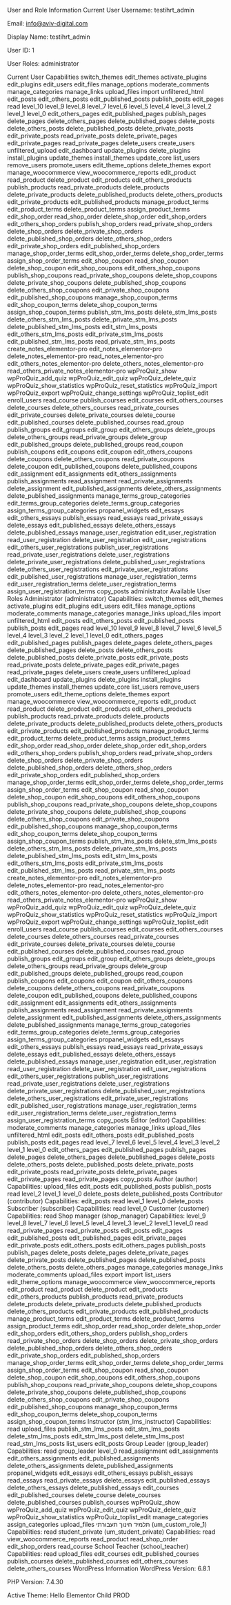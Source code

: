User and Role Information
Current User
Username: testihrt_admin

Email: info@aviv-digital.com

Display Name: testihrt_admin

User ID: 1

User Roles: administrator

Current User Capabilities
switch_themes edit_themes activate_plugins edit_plugins edit_users edit_files manage_options moderate_comments manage_categories manage_links upload_files import unfiltered_html edit_posts edit_others_posts edit_published_posts publish_posts edit_pages read level_10 level_9 level_8 level_7 level_6 level_5 level_4 level_3 level_2 level_1 level_0 edit_others_pages edit_published_pages publish_pages delete_pages delete_others_pages delete_published_pages delete_posts delete_others_posts delete_published_posts delete_private_posts edit_private_posts read_private_posts delete_private_pages edit_private_pages read_private_pages delete_users create_users unfiltered_upload edit_dashboard update_plugins delete_plugins install_plugins update_themes install_themes update_core list_users remove_users promote_users edit_theme_options delete_themes export manage_woocommerce view_woocommerce_reports edit_product read_product delete_product edit_products edit_others_products publish_products read_private_products delete_products delete_private_products delete_published_products delete_others_products edit_private_products edit_published_products manage_product_terms edit_product_terms delete_product_terms assign_product_terms edit_shop_order read_shop_order delete_shop_order edit_shop_orders edit_others_shop_orders publish_shop_orders read_private_shop_orders delete_shop_orders delete_private_shop_orders delete_published_shop_orders delete_others_shop_orders edit_private_shop_orders edit_published_shop_orders manage_shop_order_terms edit_shop_order_terms delete_shop_order_terms assign_shop_order_terms edit_shop_coupon read_shop_coupon delete_shop_coupon edit_shop_coupons edit_others_shop_coupons publish_shop_coupons read_private_shop_coupons delete_shop_coupons delete_private_shop_coupons delete_published_shop_coupons delete_others_shop_coupons edit_private_shop_coupons edit_published_shop_coupons manage_shop_coupon_terms edit_shop_coupon_terms delete_shop_coupon_terms assign_shop_coupon_terms publish_stm_lms_posts delete_stm_lms_posts delete_others_stm_lms_posts delete_private_stm_lms_posts delete_published_stm_lms_posts edit_stm_lms_posts edit_others_stm_lms_posts edit_private_stm_lms_posts edit_published_stm_lms_posts read_private_stm_lms_posts create_notes_elementor-pro edit_notes_elementor-pro delete_notes_elementor-pro read_notes_elementor-pro edit_others_notes_elementor-pro delete_others_notes_elementor-pro read_others_private_notes_elementor-pro wpProQuiz_show wpProQuiz_add_quiz wpProQuiz_edit_quiz wpProQuiz_delete_quiz wpProQuiz_show_statistics wpProQuiz_reset_statistics wpProQuiz_import wpProQuiz_export wpProQuiz_change_settings wpProQuiz_toplist_edit enroll_users read_course publish_courses edit_courses edit_others_courses delete_courses delete_others_courses read_private_courses edit_private_courses delete_private_courses delete_course edit_published_courses delete_published_courses read_group publish_groups edit_groups edit_group edit_others_groups delete_groups delete_others_groups read_private_groups delete_group edit_published_groups delete_published_groups read_coupon publish_coupons edit_coupons edit_coupon edit_others_coupons delete_coupons delete_others_coupons read_private_coupons delete_coupon edit_published_coupons delete_published_coupons edit_assignment edit_assignments edit_others_assignments publish_assignments read_assignment read_private_assignments delete_assignment edit_published_assignments delete_others_assignments delete_published_assignments manage_terms_group_categories edit_terms_group_categories delete_terms_group_categories assign_terms_group_categories propanel_widgets edit_essays edit_others_essays publish_essays read_essays read_private_essays delete_essays edit_published_essays delete_others_essays delete_published_essays manage_user_registration edit_user_registration read_user_registration delete_user_registration edit_user_registrations edit_others_user_registrations publish_user_registrations read_private_user_registrations delete_user_registrations delete_private_user_registrations delete_published_user_registrations delete_others_user_registrations edit_private_user_registrations edit_published_user_registrations manage_user_registration_terms edit_user_registration_terms delete_user_registration_terms assign_user_registration_terms copy_posts administrator
Available User Roles
Administrator (administrator)
Capabilities:
switch_themes edit_themes activate_plugins edit_plugins edit_users edit_files manage_options moderate_comments manage_categories manage_links upload_files import unfiltered_html edit_posts edit_others_posts edit_published_posts publish_posts edit_pages read level_10 level_9 level_8 level_7 level_6 level_5 level_4 level_3 level_2 level_1 level_0 edit_others_pages edit_published_pages publish_pages delete_pages delete_others_pages delete_published_pages delete_posts delete_others_posts delete_published_posts delete_private_posts edit_private_posts read_private_posts delete_private_pages edit_private_pages read_private_pages delete_users create_users unfiltered_upload edit_dashboard update_plugins delete_plugins install_plugins update_themes install_themes update_core list_users remove_users promote_users edit_theme_options delete_themes export manage_woocommerce view_woocommerce_reports edit_product read_product delete_product edit_products edit_others_products publish_products read_private_products delete_products delete_private_products delete_published_products delete_others_products edit_private_products edit_published_products manage_product_terms edit_product_terms delete_product_terms assign_product_terms edit_shop_order read_shop_order delete_shop_order edit_shop_orders edit_others_shop_orders publish_shop_orders read_private_shop_orders delete_shop_orders delete_private_shop_orders delete_published_shop_orders delete_others_shop_orders edit_private_shop_orders edit_published_shop_orders manage_shop_order_terms edit_shop_order_terms delete_shop_order_terms assign_shop_order_terms edit_shop_coupon read_shop_coupon delete_shop_coupon edit_shop_coupons edit_others_shop_coupons publish_shop_coupons read_private_shop_coupons delete_shop_coupons delete_private_shop_coupons delete_published_shop_coupons delete_others_shop_coupons edit_private_shop_coupons edit_published_shop_coupons manage_shop_coupon_terms edit_shop_coupon_terms delete_shop_coupon_terms assign_shop_coupon_terms publish_stm_lms_posts delete_stm_lms_posts delete_others_stm_lms_posts delete_private_stm_lms_posts delete_published_stm_lms_posts edit_stm_lms_posts edit_others_stm_lms_posts edit_private_stm_lms_posts edit_published_stm_lms_posts read_private_stm_lms_posts create_notes_elementor-pro edit_notes_elementor-pro delete_notes_elementor-pro read_notes_elementor-pro edit_others_notes_elementor-pro delete_others_notes_elementor-pro read_others_private_notes_elementor-pro wpProQuiz_show wpProQuiz_add_quiz wpProQuiz_edit_quiz wpProQuiz_delete_quiz wpProQuiz_show_statistics wpProQuiz_reset_statistics wpProQuiz_import wpProQuiz_export wpProQuiz_change_settings wpProQuiz_toplist_edit enroll_users read_course publish_courses edit_courses edit_others_courses delete_courses delete_others_courses read_private_courses edit_private_courses delete_private_courses delete_course edit_published_courses delete_published_courses read_group publish_groups edit_groups edit_group edit_others_groups delete_groups delete_others_groups read_private_groups delete_group edit_published_groups delete_published_groups read_coupon publish_coupons edit_coupons edit_coupon edit_others_coupons delete_coupons delete_others_coupons read_private_coupons delete_coupon edit_published_coupons delete_published_coupons edit_assignment edit_assignments edit_others_assignments publish_assignments read_assignment read_private_assignments delete_assignment edit_published_assignments delete_others_assignments delete_published_assignments manage_terms_group_categories edit_terms_group_categories delete_terms_group_categories assign_terms_group_categories propanel_widgets edit_essays edit_others_essays publish_essays read_essays read_private_essays delete_essays edit_published_essays delete_others_essays delete_published_essays manage_user_registration edit_user_registration read_user_registration delete_user_registration edit_user_registrations edit_others_user_registrations publish_user_registrations read_private_user_registrations delete_user_registrations delete_private_user_registrations delete_published_user_registrations delete_others_user_registrations edit_private_user_registrations edit_published_user_registrations manage_user_registration_terms edit_user_registration_terms delete_user_registration_terms assign_user_registration_terms copy_posts
Editor (editor)
Capabilities:
moderate_comments manage_categories manage_links upload_files unfiltered_html edit_posts edit_others_posts edit_published_posts publish_posts edit_pages read level_7 level_6 level_5 level_4 level_3 level_2 level_1 level_0 edit_others_pages edit_published_pages publish_pages delete_pages delete_others_pages delete_published_pages delete_posts delete_others_posts delete_published_posts delete_private_posts edit_private_posts read_private_posts delete_private_pages edit_private_pages read_private_pages copy_posts
Author (author)
Capabilities:
upload_files edit_posts edit_published_posts publish_posts read level_2 level_1 level_0 delete_posts delete_published_posts
Contributor (contributor)
Capabilities:
edit_posts read level_1 level_0 delete_posts
Subscriber (subscriber)
Capabilities:
read level_0
Customer (customer)
Capabilities:
read
Shop manager (shop_manager)
Capabilities:
level_9 level_8 level_7 level_6 level_5 level_4 level_3 level_2 level_1 level_0 read read_private_pages read_private_posts edit_posts edit_pages edit_published_posts edit_published_pages edit_private_pages edit_private_posts edit_others_posts edit_others_pages publish_posts publish_pages delete_posts delete_pages delete_private_pages delete_private_posts delete_published_pages delete_published_posts delete_others_posts delete_others_pages manage_categories manage_links moderate_comments upload_files export import list_users edit_theme_options manage_woocommerce view_woocommerce_reports edit_product read_product delete_product edit_products edit_others_products publish_products read_private_products delete_products delete_private_products delete_published_products delete_others_products edit_private_products edit_published_products manage_product_terms edit_product_terms delete_product_terms assign_product_terms edit_shop_order read_shop_order delete_shop_order edit_shop_orders edit_others_shop_orders publish_shop_orders read_private_shop_orders delete_shop_orders delete_private_shop_orders delete_published_shop_orders delete_others_shop_orders edit_private_shop_orders edit_published_shop_orders manage_shop_order_terms edit_shop_order_terms delete_shop_order_terms assign_shop_order_terms edit_shop_coupon read_shop_coupon delete_shop_coupon edit_shop_coupons edit_others_shop_coupons publish_shop_coupons read_private_shop_coupons delete_shop_coupons delete_private_shop_coupons delete_published_shop_coupons delete_others_shop_coupons edit_private_shop_coupons edit_published_shop_coupons manage_shop_coupon_terms edit_shop_coupon_terms delete_shop_coupon_terms assign_shop_coupon_terms
Instructor (stm_lms_instructor)
Capabilities:
read upload_files publish_stm_lms_posts edit_stm_lms_posts delete_stm_lms_posts edit_stm_lms_post delete_stm_lms_post read_stm_lms_posts list_users edit_posts
Group Leader (group_leader)
Capabilities:
read group_leader level_0 read_assignment edit_assignments edit_others_assignments edit_published_assignments delete_others_assignments delete_published_assignments propanel_widgets edit_essays edit_others_essays publish_essays read_essays read_private_essays delete_essays edit_published_essays delete_others_essays delete_published_essays edit_courses edit_published_courses delete_course delete_courses delete_published_courses publish_courses wpProQuiz_show wpProQuiz_add_quiz wpProQuiz_edit_quiz wpProQuiz_delete_quiz wpProQuiz_show_statistics wpProQuiz_toplist_edit manage_categories assign_categories upload_files
תלמיד חינוך תעבורתי (um_custom_role_1)
Capabilities:
read
student_private (um_student_private)
Capabilities:
read view_woocommerce_reports read_product read_shop_order edit_shop_orders read_course
School Teacher (school_teacher)
Capabilities:
read upload_files edit_courses edit_published_courses publish_courses delete_published_courses edit_others_courses delete_others_courses
WordPress Information
WordPress Version: 6.8.1

PHP Version: 7.4.30

Active Theme: Hello Elementor Child PROD